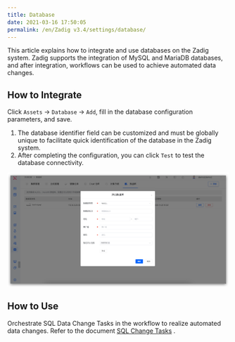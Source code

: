 ```yaml
---
title: Database
date: 2021-03-16 17:50:05
permalink: /en/Zadig v3.4/settings/database/
---
```


This article explains how to integrate and use databases on the Zadig system. Zadig supports the integration of MySQL and MariaDB databases, and after integration, workflows can be used to achieve automated data changes.

## How to Integrate

Click `Assets` -> `Database` -> `Add`, fill in the database configuration parameters, and save.
1. The database identifier field can be customized and must be globally unique to facilitate quick identification of the database in the Zadig system.
2. After completing the configuration, you can click `Test` to test the database connectivity.

![reg](../../../../_images/add_database_220.png)

## How to Use

Orchestrate SQL Data Change Tasks in the workflow to realize automated data changes. Refer to the document [SQL Change Tasks](/en/Zadig%20v3.4/project/workflow-jobs/#sql-data-changes) .